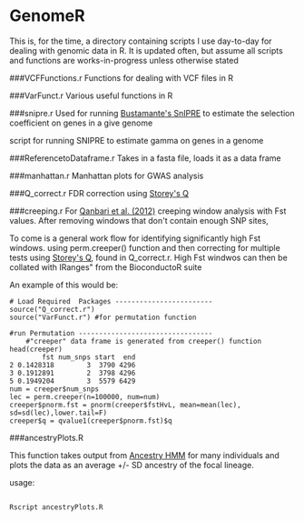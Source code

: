 GenomeR
=======
This is, for the time, a directory containing scripts I use day-to-day for dealing with genomic data in R. It is updated often, but assume all scripts and functions are works-in-progress unless otherwise stated

###VCFFunctions.r 
Functions for dealing with VCF files in R

###VarFunct.r
Various useful functions in R

###snipre.r 
Used for running [Bustamante's SnIPRE](http://journals.plos.org/ploscompbiol/article?id=10.1371/journal.pcbi.1002806) to estimate the selection coefficient on genes in a give genome

script for running SNIPRE to estimate gamma on genes in a genome

###ReferencetoDataframe.r
Takes in a fasta file, loads it as a data frame

###manhattan.r
Manhattan plots for GWAS analysis

###Q_correct.r
FDR correction using [Storey's Q](http://www.genomine.org/papers/directfdr.pdf)

###creeping.r
For [Qanbari et al. (2012)](http://journals.plos.org/plosone/article?id=10.1371/journal.pone.0049525) creeping window analysis with Fst values. After removing windows that don't contain enough SNP sites, 


To come is a general work flow for identifying significantly high Fst windows. using perm.creeper() function and then correcting for multiple tests using [Storey's Q](http://www.genomine.org/papers/directfdr.pdf), found in Q_correct.r.  High Fst windwos can then be collated with IRanges" from the BioconductoR suite

An example of this would be:

<pre><code># Load Required  Packages ------------------------
source("Q_correct.r")
source("VarFunct.r") #for permutation function
	
#run Permutation --------------------------------- 	
	#"creeper" data frame is generated from creeper() function
head(creeper)
        fst num_snps start  end
2 0.1428318        3  3790 4296
3 0.1912891        2  3798 4296
5 0.1949204        3  5579 6429
num = creeper$num_snps
lec = perm.creeper(n=100000, num=num)
creeper$pnorm.fst = pnorm(creeper$fstHvL, mean=mean(lec), sd=sd(lec),lower.tail=F)
creeper$q = qvalue1(creeper$pnorm.fst)$q
</code></pre>

###ancestryPlots.R 

This function takes output from [Ancestry HMM](http://biorxiv.org/content/early/2016/07/15/064238) for many individuals and plots the data as an average +/- SD ancestry of the focal lineage. 

usage: 
<pre><code>
Rscript ancestryPlots.R <FILE1 .ahmm.maxpost>
</code></pre>




